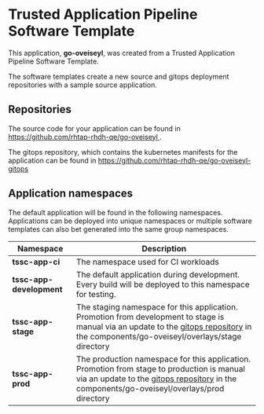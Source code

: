 # Trusted Application Pipeline Software Template

This application, **go-oveiseyl**, was created from a Trusted Application Pipeline Software Template.

The software templates create a new source and gitops deployment repositories with a sample source application. 

## Repositories

The source code for your application can be found in [https://github.com/rhtap-rhdh-qe/go-oveiseyl ](https://github.com/rhtap-rhdh-qe/go-oveiseyl ).
 
The gitops repository, which contains the kubernetes manifests for the application can be found in 
[https://github.com/rhtap-rhdh-qe/go-oveiseyl-gitops ](https://github.com/rhtap-rhdh-qe/go-oveiseyl-gitops ) 

## Application namespaces 

The default application will be found in the following namespaces. Applications can be deployed into unique namespaces or multiple software templates can also bet generated into the same group namespaces.  

|  Namespace   |  Description   |  
| -------- | -------- |
| **tssc-app-ci** | The namespace used for CI workloads |
| **tssc-app-development** | The default application during development. Every build will be deployed to this namespace for testing. |
| **tssc-app-stage** | The staging namespace for this application. Promotion from development to stage is manual via an update to the [gitops repository](https://github.com/rhtap-rhdh-qe/go-oveiseyl-gitops ) in the components/go-oveiseyl/overlays/stage directory |
| **tssc-app-prod** | The production namespace for this application. Promotion from stage to production is manual via an update to the [gitops repository](https://github.com/rhtap-rhdh-qe/go-oveiseyl-gitops ) in the components/go-oveiseyl/overlays/prod directory |